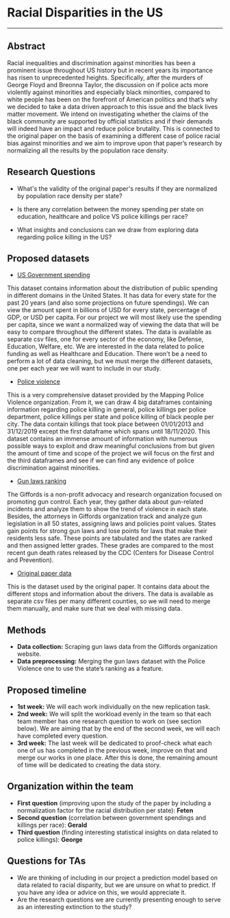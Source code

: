 # Racial Disparities in the US
***

## Abstract

Racial inequalities and discrimination against minorities has been a prominent issue throughout US history but in recent years its importance has risen to unprecedented heights. Specifically, after the murders of George Floyd and Breonna Taylor, the discussion on if police acts more violently against minorities and especially black minorities, compared to white people has been on the forefront of American politics and that’s why we decided to take a data driven approach to this issue and the black lives matter movement. We intend on investigating whether the claims of the black community are supported by official statistics and if their demands will indeed have an impact and reduce police brutality. This is connected to the original paper on the basis of examining a different case of police racial bias against minorities and we aim to improve upon that paper’s research by normalizing all the results by the population race density.

## Research Questions
- What's the validity of the original paper's results if they are normalized by population race density per state?

- Is there any correlation between the money spending per state on education, healthcare and police VS police killings per race?

- What insights and conclusions can we draw from exploring data regarding police killing in the US?


## Proposed datasets

- [US Government spending](https://www.usgovernmentspending.com/compare_state_spending_2020d50a)
 
This dataset contains information about the distribution of public spending in different domains in the United States. It has data for every state for the past 20 years (and also some projections on future spendings). We can view the amount spent in billions of USD for every state, percentage of GDP, or USD per capita. For our project we will most likely use the spending per capita, since we want a normalized way of viewing the data that will be easy to compare throughout the different states. The data is available as separate csv files, one for every sector of the economy, like Defense, Education, Welfare, etc. We are interested in the data related to police funding as well as Healthcare and Education. There won't be a need to perform a lot of data cleaning, but we must merge the different datasets, one per each year we will want to include in our study. 

- [Police violence](https://mappingpoliceviolence.org)

This is a very comprehensive dataset provided by the Mapping Police Violence organization. From it, we can draw 4 big dataframes containing information regarding police killing in general, police killings per police department, police killings per state and police killing of black people per city. The data contain killings that took place between 01/01/2013 and 31/12/2019 except the first dataframe which spans until 18/11/2020. This dataset contains an immense amount of information with numerous possible ways to exploit and draw meaningful conclusions from but given the amount of time and scope of the project we will focus on the first and the third dataframes and see if we can find any evidence of police discrimination against minorities.

- [Gun laws ranking](https://giffords.org/lawcenter/resources/scorecard/#rankings)

The Giffords is a non-profit advocacy and research organization focused on promoting gun control. Each year, they gather data about gun-related incidents and analyze them to show the trend of violence in each state. Besides, the attorneys in Giffords organization track and analyze gun legislation in all 50 states, assigning laws and policies point values. States gain points for strong gun laws and lose points for laws that make their residents less safe. These points are tabulated and the states are ranked and then assigned letter grades. These grades are compared to the most recent gun death rates released by the CDC (Centers for Disease Control and Prevention). 


- [Original paper data](https://openpolicing.stanford.edu/data/)

This is the dataset used by the original paper. It contains data about the different stops and information about the drivers. The data is available as separate csv files per many different counties, so we will need to merge them manually, and make sure that we deal with missing data.

## Methods

- **Data collection:** Scraping gun laws data from the Giffords organization website.
- **Data preprocessing:** Merging the gun laws dataset with the Police Violence one to use the state’s ranking as a feature.

## Proposed timeline
- **1st week:** 
We will each work individually on the new replication task.
- **2nd week:**
We will split the workload evenly in the team so that each team member has one research question to work on (see section below). We are aiming that by the end of the second week, we will each have completed every question.
- **3rd week:**
The last week will be dedicated to proof-check what each one of us has completed in the previous week, improve on that and merge our works in one place. After this is done, the remaining amount of time will be dedicated to creating the data story. 


## Organization within the team
- **First question** (improving upon the study of the paper by including a normalization factor for the racial distribution per state): **Feten**
- **Second question** (correlation between government spendings and killings per race): **Gerald**
- **Third question** (finding interesting statistical insights on data related to police killings): **George**

## Questions for TAs
- We are thinking of including in our project a prediction model based on data related to racial disparity, but we are unsure on what to predict. If you have any idea or advice on this, we would appreciate it. 
- Are the research questions we are currently presenting enough to serve as an interesting extinction to the study?



